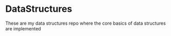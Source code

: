 # DataStructures
 These are my data structures repo where the core basics of data structures are implemented
